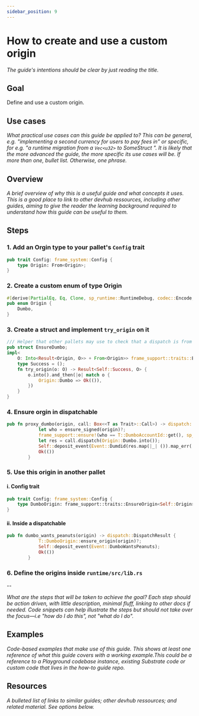```yaml
---
sidebar_position: 9
---
```


# How to create and use a custom origin 

_The guide's intentions should be clear by just reading the title._

## Goal

Define and use a custom origin.

## Use cases

_What practical use cases can this guide be applied to? This can be general, e.g. "implementing a second currency for users to pay fees in" or specific, for e.g. "a runtime migration from a `Vec<u32>` to SomeStruct ". It is likely that the more advanced the guide, the more specific its use cases will be. If more than one, bullet list. Otherwise, one phrase._

## Overview

_A brief overview of why this is a useful guide and what concepts it uses. This is a good place to link to other devhub ressources, including other guides, aiming to give the reader the learning background required to understand how this guide can be useful to them._

## Steps

### 1. Add an Orgin type to your pallet's `Config` trait

```rust
pub trait Config: frame_system::Config {
    type Origin: From<Origin>;
}
```

### 2. Create a custom enum of type Origin

```rust
#[derive(PartialEq, Eq, Clone, sp_runtime::RuntimeDebug, codec::Encode, codec::Decode)]
pub enum Origin {
	Dumbo,
}
```

### 3. Create a struct and implement `try_origin` on it

```rust
/// Helper that other pallets may use to check that a dispatch is from Dumbo.
pub struct EnsureDumbo;
impl<
    O: Into<Result<Origin, O>> + From<Origin>> frame_support::traits::EnsureOrigin<O> for EnsureDumbo {
	type Success = ();
	fn try_origin(o: O) -> Result<Self::Success, O> {
		o.into().and_then(|o| match o {
			Origin::Dumbo => Ok(()),
		})
	}
}
```

### 4. Ensure orgin in dispatchable

```rust
pub fn proxy_dumbo(origin, call: Box<<T as Trait>::Call>) -> dispatch::DispatchResult {
			let who = ensure_signed(origin)?;
			frame_support::ensure!(who == T::DumboAccountId::get(), sp_runtime::DispatchError::BadOrigin);
			let res = call.dispatch(Origin::Dumbo.into());
			Self::deposit_event(Event::Dumdid(res.map(|_| ()).map_err(|e| e.error)));
			Ok(())
		}
```

### 5. Use this origin in another pallet

#### i. Config trait

```rust
pub trait Config: frame_system::Config {
	type DumboOrigin: frame_support::traits::EnsureOrigin<Self::Origin>;
}
```

#### ii. Inside a dispatchable 
```rust
pub fn dumbo_wants_peanuts(origin) -> dispatch::DispatchResult {
			T::DumboOrigin::ensure_origin(origin)?;
			Self::deposit_event(Event::DumboWantsPeanuts);
			Ok(())
		}
```

### 6. Define the origins inside `runtime/src/lib.rs`
--

_What are the steps that will be taken to achieve the goal? Each step should be action driven, with little description, minimal fluff,
linking to other docs if needed. Code snippets can help illustrate the steps but should not take over the focus&mdash;i.e "how do I do this", not "what do I do"._

## Examples

_Code-based examples that make use of this guide. This shows at least one reference of what this guide covers with a working example.This could be a reference to a Playground codebase instance, existing Substrate code or custom code that lives in the how-to guide repo._

## Resources

_A bulleted list of links to similar guides; other devhub ressources; and related material. See options below._
